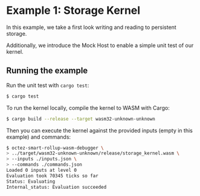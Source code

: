 # Example 1: Storage Kernel

In this example, we take a first look writing and reading to persistent storage.

Additionally, we introduce the Mock Host to enable a simple unit test of our kernel.

## Running the example

Run the unit test with `cargo test`:

<!-- $MDX skip -->
```sh
$ cargo test
```

To run the kernel locally, compile the kernel to WASM with Cargo:
<!-- $MDX skip -->
```sh
$ cargo build --release --target wasm32-unknown-unknown
```

Then you can execute the kernel against the provided inputs (empty in this example) and commands:
```sh
$ octez-smart-rollup-wasm-debugger \
> ../target/wasm32-unknown-unknown/release/storage_kernel.wasm \
> --inputs ./inputs.json \
> --commands ./commands.json
Loaded 0 inputs at level 0
Evaluation took 70345 ticks so far
Status: Evaluating
Internal_status: Evaluation succeeded
```
